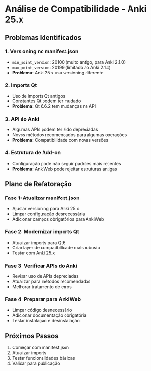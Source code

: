 # Análise de Compatibilidade - Anki 25.x

## Problemas Identificados

### 1. Versioning no manifest.json
- `min_point_version`: 20100 (muito antigo, para Anki 2.1.0)
- `max_point_version`: 20199 (limitado ao Anki 2.1.x)
- **Problema:** Anki 25.x usa versioning diferente

### 2. Imports Qt
- Uso de imports Qt antigos
- Constantes Qt podem ter mudado
- **Problema:** Qt 6.6.2 tem mudanças na API

### 3. API do Anki
- Algumas APIs podem ter sido depreciadas
- Novos métodos recomendados para algumas operações
- **Problema:** Compatibilidade com novas versões

### 4. Estrutura de Add-on
- Configuração pode não seguir padrões mais recentes
- **Problema:** AnkiWeb pode rejeitar estruturas antigas

## Plano de Refatoração

### Fase 1: Atualizar manifest.json
- Ajustar versioning para Anki 25.x
- Limpar configuração desnecessária
- Adicionar campos obrigatórios para AnkiWeb

### Fase 2: Modernizar imports Qt
- Atualizar imports para Qt6
- Criar layer de compatibilidade mais robusto
- Testar com Anki 25.x

### Fase 3: Verificar APIs do Anki
- Revisar uso de APIs depreciadas
- Atualizar para métodos recomendados
- Melhorar tratamento de erros

### Fase 4: Preparar para AnkiWeb
- Limpar código desnecessário
- Adicionar documentação obrigatória
- Testar instalação e desinstalação

## Próximos Passos
1. Começar com manifest.json
2. Atualizar imports
3. Testar funcionalidades básicas
4. Validar para publicação
